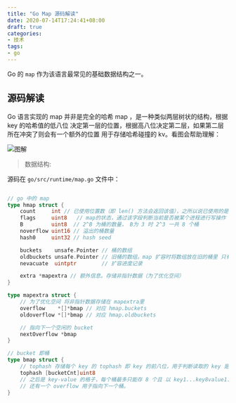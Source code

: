 ```yaml
---
title: "Go Map 源码解读"
date: 2020-07-14T17:24:41+08:00
draft: true
categories:
- 技术
tags:
- go
---
```


Go 的 `map` 作为该语言最常见的基础数据结构之一。

## 源码解读

Go 语言实现的 map 并非是完全的哈希 map ，是一种类似两层树状的结构，根据 key 的哈希值的低八位 决定第一层的位置，根据高八位决定第二层，如果第二层所在冲突了则会有一个额外的位置 用于存储哈希碰撞的 kv。看图会帮助理解：

![图解](http://blog.linkinstars.com/mweb/15593603213325.jpg)

> 数据结构:

源码在 `go/src/runtime/map.go` 文件中：

``` go

// go 中的 map
type hmap struct {
	count     int // 已使用位置数（即 len() 方法会返回该值），之所以说已使用的是因为并非所有的位置都存放位置
	flags     uint8   // map的状态，通过该字段判断当前是否被某个进程进行写操作
	B         uint8  // 2^B 为桶的数量， B为 3 时 2^3 一共 8 个桶
	noverflow uint16 // 溢出的桶数量
	hash0     uint32 // hash seed

	buckets    unsafe.Pointer // 桶的数组
	oldbuckets unsafe.Pointer // 旧桶的数组。map 扩容时将数组放在旧的桶里 只有被读取或被修改的值会被迁移的新的桶(buckets)里
	nevacuate  uintptr        // 扩容进度记录

	extra *mapextra // 额外信息。存储非指针数据（为了优化空间）
}

type mapextra struct {
    // 为了优化空间 将非指针数据存储在 mapextra里
	overflow    *[]*bmap // 对应 hmap.buckets
	oldoverflow *[]*bmap // 对应 hmap.oldbuckets

	// 指向下一个空闲的 bucket
	nextOverflow *bmap
}

// bucket 即桶
type bmap struct {
	// tophash 存储每个 key 的 tophash 即 key 的前八位，用于判断读取的 key 是否在当前桶里。
    tophash [bucketCnt]uint8
    // 之后是 key-value 的格子，每个桶最多只能存 8 个且 以 key1...key8value1...value8 的形式存储。
	// 还有一个 overflow 用于指向下一个桶。
}
```